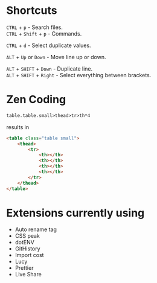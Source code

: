 # Shortcuts

`CTRL` + `p` - Search files.  
`CTRL` + `Shift` + `p` - Commands.

`CTRL` + `d` - Select duplicate values.  

`ALT` + `Up` or `Down` - Move line up or down.  

`ALT` + `SHIFT` + `Down` - Duplicate line.  
`ALT` + `SHIFT` + `Right` - Select everything between brackets.


# Zen Coding

```html
table.table.small>thead>tr>th*4
```

results in

```html
<table class="table small">
    <thead>
        <tr>
            <th></th>
            <th></th>
            <th></th>
            <th></th>
        </tr>
    </thead>
</table>
```
# Extensions currently using

-   Auto rename tag
-   CSS peak
-   dotENV
-   GitHistory
-   Import cost
-   Lucy
-   Prettier
-   Live Share
